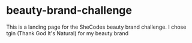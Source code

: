 # beauty-brand-challenge
This is a landing page for the SheCodes beauty brand challenge. I chose tgin (Thank God It's Natural) for my beauty brand 
